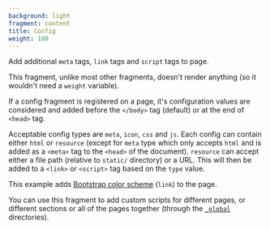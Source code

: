 ```yaml
---
background: light
fragment: content
title: Config
weight: 100
---
```


Add additional `meta` tags, `link` tags and `script` tags to page.

<!--more-->

This fragment, unlike most other fragments, doesn't render anything (so it wouldn't need a `weight` variable).

If a config fragment is registered on a page, it's configuration values are considered and added before the `</body>` tag (default) or at the end of `<head>` tag.

Acceptable config types are `meta`, `icon`, `css` and `js`. Each config can contain either `html` or `resource` (except for `meta` type which only accepts `html` and is added as a `<meta>` tag to the `<head>` of the document). `resource` can accept either a file path (relative to `static/` directory) or a URL. This will then be added to a `<link>` or `<script>` tag based on the `type` value.

This example adds [Bootstrap color scheme](https://bootswatch.com/4/united/bootstrap.min.css) (`link`) to the page.

You can use this fragment to add custom scripts for different pages, or different sections or all of the pages together (through the [`_global`](/docs/fragments/#global-fragments) directories).
